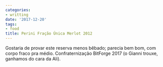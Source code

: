 ```yaml
---
categories:
- writting
date: '2017-12-20'
tags:
- food
title: Perini Fração Única Merlot 2012
---
```


Gostaria de provar este reserva menos bêbado; parecia bem bom, com corpo fraco pra médio. Confraternização BitForge 2017 (o Gianni trouxe, ganhamos do cara da Ali).